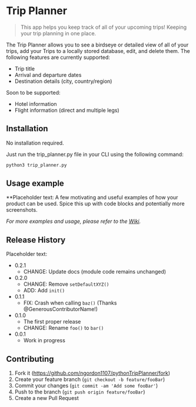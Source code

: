 # Trip Planner
> This app helps you keep track of all of your upcoming trips! Keeping your trip planning in one place.

The Trip Planner allows you to see a birdseye or detailed view of all of your trips, add your Trips to a locally stored database, edit, and delete them. The following features are currently supported:
* Trip title
* Arrival and departure dates
* Destination details (city, country/region)

Soon to be supported:
* Hotel information
* Flight information (direct and multiple legs)

## Installation

No installation required.

Just run the trip_planner.py file in your CLI using the following command:

```sh
python3 trip_planner.py
```

## Usage example

**Placeholder text: A few motivating and useful examples of how your product can be used. Spice this up with code blocks and potentially more screenshots.

_For more examples and usage, please refer to the [Wiki][wiki]._

## Release History

Placeholder text:
* 0.2.1
    * CHANGE: Update docs (module code remains unchanged)
* 0.2.0
    * CHANGE: Remove `setDefaultXYZ()`
    * ADD: Add `init()`
* 0.1.1
    * FIX: Crash when calling `baz()` (Thanks @GenerousContributorName!)
* 0.1.0
    * The first proper release
    * CHANGE: Rename `foo()` to `bar()`
* 0.0.1
    * Work in progress


## Contributing

1. Fork it (<https://github.com/ngordon1107/pythonTripPlanner/fork>)
2. Create your feature branch (`git checkout -b feature/fooBar`)
3. Commit your changes (`git commit -am 'Add some fooBar'`)
4. Push to the branch (`git push origin feature/fooBar`)
5. Create a new Pull Request

<!-- Markdown link & img dfn's -->
[npm-image]: https://img.shields.io/npm/v/datadog-metrics.svg?style=flat-square
[npm-url]: https://npmjs.org/package/datadog-metrics
[npm-downloads]: https://img.shields.io/npm/dm/datadog-metrics.svg?style=flat-square
[travis-image]: https://img.shields.io/travis/dbader/node-datadog-metrics/master.svg?style=flat-square
[travis-url]: https://travis-ci.org/dbader/node-datadog-metrics
[wiki]: https://github.com/yourname/yourproject/wiki